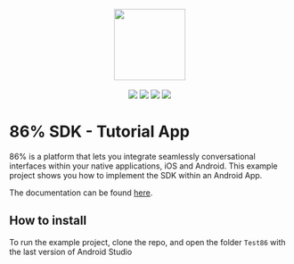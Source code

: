 <p align="center">
   <img width="128" height="128" src="https://www.86percent.co/images/eightysix_square.png"><br/><br/>

   <img src="https://img.shields.io/badge/Version-1.0.3-brightgreen.svg?style=flat"/>
   <img src="https://img.shields.io/badge/Platform-iOS_10+-brightgreen.svg?style=flat"/>
   <img src="https://img.shields.io/badge/Supported_Xcode-10.2-brightgreen.svg?style=flat"/>
   <img src="https://img.shields.io/badge/Language-Swift_4.2-brightgreen.svg?style=flat"/><br/>
</p>   

# 86% SDK - Tutorial App   
<p>
   86% is a platform that lets you integrate seamlessly conversational interfaces within your native applications, iOS and Android.   
   This example project shows you how to implement the SDK within an Android App.
</p>
<p>
   The documentation can be found <a href="https://86percent.github.io/docs/" target="_blank">here</a>.   
</p>

## How to install
To run the example project, clone the repo, and open the folder `Test86` with the last version of Android Studio
  
